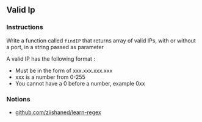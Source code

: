 ## Valid Ip

### Instructions

Write a function called `findIP` that returns array of valid IPs, with or without a port, in a string passed as parameter

A valid IP has the following format :

- Must be in the form of xxx.xxx.xxx.xxx
- xxx is a number from 0-255
- You cannot have a 0 before a number, example 0xx

### Notions

- [github.com/ziishaned/learn-regex](https://github.com/ziishaned/learn-regex)
